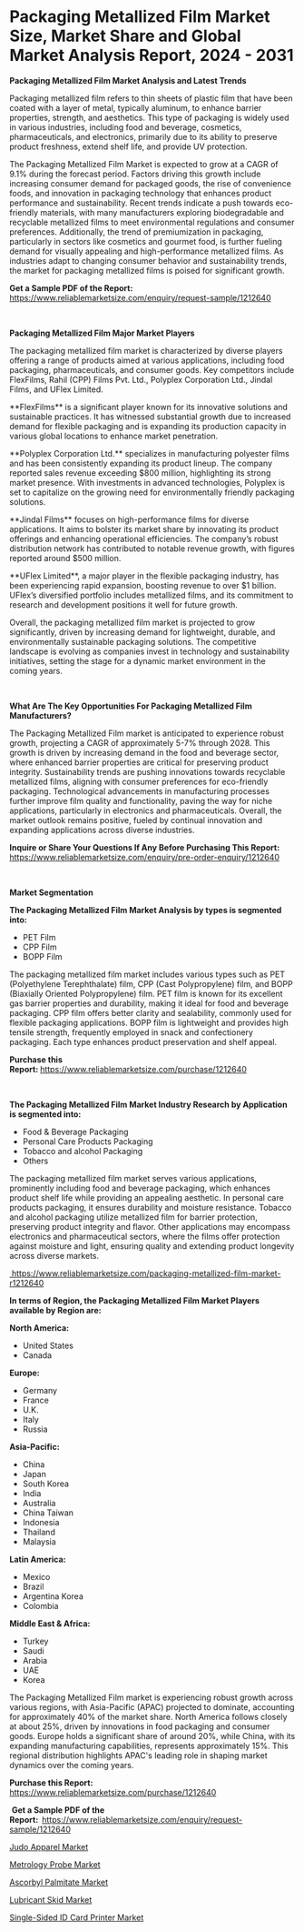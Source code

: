 <p><h1>Packaging Metallized Film Market Size, Market Share and Global Market Analysis Report, 2024 - 2031</h1></p><p><strong>Packaging Metallized Film Market Analysis and Latest Trends</strong></p>
<p><p>Packaging metallized film refers to thin sheets of plastic film that have been coated with a layer of metal, typically aluminum, to enhance barrier properties, strength, and aesthetics. This type of packaging is widely used in various industries, including food and beverage, cosmetics, pharmaceuticals, and electronics, primarily due to its ability to preserve product freshness, extend shelf life, and provide UV protection.</p><p>The Packaging Metallized Film Market is expected to grow at a CAGR of 9.1% during the forecast period. Factors driving this growth include increasing consumer demand for packaged goods, the rise of convenience foods, and innovation in packaging technology that enhances product performance and sustainability. Recent trends indicate a push towards eco-friendly materials, with many manufacturers exploring biodegradable and recyclable metallized films to meet environmental regulations and consumer preferences. Additionally, the trend of premiumization in packaging, particularly in sectors like cosmetics and gourmet food, is further fueling demand for visually appealing and high-performance metallized films. As industries adapt to changing consumer behavior and sustainability trends, the market for packaging metallized films is poised for significant growth.</p></p>
<p><strong>Get a Sample PDF of the Report:&nbsp;</strong> <a href="https://www.reliablemarketsize.com/enquiry/request-sample/1212640?utm_campaign=1167&utm_medium=2&utm_source=Github&utm_content=ia&utm_term=29102024&utm_id=packaging-metallized-film">https://www.reliablemarketsize.com/enquiry/request-sample/1212640</a></p>
<p>&nbsp;</p>
<p><strong>Packaging Metallized Film Major Market Players</strong></p>
<p><p>The packaging metallized film market is characterized by diverse players offering a range of products aimed at various applications, including food packaging, pharmaceuticals, and consumer goods. Key competitors include FlexFilms, Rahil (CPP) Films Pvt. Ltd., Polyplex Corporation Ltd., Jindal Films, and UFlex Limited.</p><p>**FlexFilms** is a significant player known for its innovative solutions and sustainable practices. It has witnessed substantial growth due to increased demand for flexible packaging and is expanding its production capacity in various global locations to enhance market penetration.</p><p>**Polyplex Corporation Ltd.** specializes in manufacturing polyester films and has been consistently expanding its product lineup. The company reported sales revenue exceeding $800 million, highlighting its strong market presence. With investments in advanced technologies, Polyplex is set to capitalize on the growing need for environmentally friendly packaging solutions.</p><p>**Jindal Films** focuses on high-performance films for diverse applications. It aims to bolster its market share by innovating its product offerings and enhancing operational efficiencies. The company’s robust distribution network has contributed to notable revenue growth, with figures reported around $500 million.</p><p>**UFlex Limited**, a major player in the flexible packaging industry, has been experiencing rapid expansion, boosting revenue to over $1 billion. UFlex’s diversified portfolio includes metallized films, and its commitment to research and development positions it well for future growth.</p><p>Overall, the packaging metallized film market is projected to grow significantly, driven by increasing demand for lightweight, durable, and environmentally sustainable packaging solutions. The competitive landscape is evolving as companies invest in technology and sustainability initiatives, setting the stage for a dynamic market environment in the coming years.</p></p>
<p>&nbsp;</p>
<p><strong>What Are The Key Opportunities For Packaging Metallized Film Manufacturers?</strong></p>
<p><p>The Packaging Metallized Film market is anticipated to experience robust growth, projecting a CAGR of approximately 5-7% through 2028. This growth is driven by increasing demand in the food and beverage sector, where enhanced barrier properties are critical for preserving product integrity. Sustainability trends are pushing innovations towards recyclable metallized films, aligning with consumer preferences for eco-friendly packaging. Technological advancements in manufacturing processes further improve film quality and functionality, paving the way for niche applications, particularly in electronics and pharmaceuticals. Overall, the market outlook remains positive, fueled by continual innovation and expanding applications across diverse industries.</p></p>
<p><strong>Inquire or Share Your Questions If Any Before Purchasing This Report:</strong> <a href="https://www.reliablemarketsize.com/enquiry/pre-order-enquiry/1212640?utm_campaign=1167&utm_medium=2&utm_source=Github&utm_content=ia&utm_term=29102024&utm_id=packaging-metallized-film">https://www.reliablemarketsize.com/enquiry/pre-order-enquiry/1212640</a></p>
<p>&nbsp;</p>
<p><strong>Market Segmentation</strong></p>
<p><strong>The Packaging Metallized Film Market Analysis by types is segmented into:</strong></p>
<p><ul><li>PET Film</li><li>CPP Film</li><li>BOPP Film</li></ul></p>
<p><p>The packaging metallized film market includes various types such as PET (Polyethylene Terephthalate) film, CPP (Cast Polypropylene) film, and BOPP (Biaxially Oriented Polypropylene) film. PET film is known for its excellent gas barrier properties and durability, making it ideal for food and beverage packaging. CPP film offers better clarity and sealability, commonly used for flexible packaging applications. BOPP film is lightweight and provides high tensile strength, frequently employed in snack and confectionery packaging. Each type enhances product preservation and shelf appeal.</p></p>
<p><strong>Purchase this Report:&nbsp;</strong><a href="https://www.reliablemarketsize.com/purchase/1212640?utm_campaign=1167&utm_medium=2&utm_source=Github&utm_content=ia&utm_term=29102024&utm_id=packaging-metallized-film">https://www.reliablemarketsize.com/purchase/1212640</a></p>
<p>&nbsp;</p>
<p><strong>The Packaging Metallized Film Market Industry Research by Application is segmented into:</strong></p>
<p><ul><li>Food & Beverage Packaging</li><li>Personal Care Products Packaging</li><li>Tobacco and alcohol Packaging</li><li>Others</li></ul></p>
<p><p>The packaging metallized film market serves various applications, prominently including food and beverage packaging, which enhances product shelf life while providing an appealing aesthetic. In personal care products packaging, it ensures durability and moisture resistance. Tobacco and alcohol packaging utilize metallized film for barrier protection, preserving product integrity and flavor. Other applications may encompass electronics and pharmaceutical sectors, where the films offer protection against moisture and light, ensuring quality and extending product longevity across diverse markets.</p></p>
<p><a href="https://www.reliablemarketsize.com/packaging-metallized-film-market-r1212640?utm_campaign=1167&utm_medium=2&utm_source=Github&utm_content=ia&utm_term=29102024&utm_id=packaging-metallized-film">&nbsp;https://www.reliablemarketsize.com/packaging-metallized-film-market-r1212640</a></p>
<p><strong>In terms of Region, the Packaging Metallized Film Market Players available by Region are:</strong></p>
<p>
    <p> <strong> North America: </strong>
        <ul>
            <li>United States</li>
            <li>Canada</li>
        </ul>
        </p> 
    <p> <strong> Europe: </strong>
        <ul>
            <li>Germany</li>
            <li>France</li>
            <li>U.K.</li>
            <li>Italy</li>
            <li>Russia</li>
        </ul>
        </p> 
    <p> <strong> Asia-Pacific: </strong>
        <ul>
            <li>China</li>
            <li>Japan</li>
            <li>South Korea</li>
            <li>India</li>
            <li>Australia</li>
            <li>China Taiwan</li>
            <li>Indonesia</li>
            <li>Thailand</li>
            <li>Malaysia</li>
        </ul>
        </p> 
    <p> <strong> Latin America: </strong>
        <ul>
            <li>Mexico</li>
            <li>Brazil</li>
            <li>Argentina Korea</li>
            <li>Colombia</li>
        </ul>
        </p> 
    <p> <strong> Middle East & Africa: </strong>
        <ul>
            <li>Turkey</li>
            <li>Saudi</li>
            <li>Arabia</li>
            <li>UAE</li>
            <li>Korea</li>
        </ul>
    </p>
    </p>
<p><p>The Packaging Metallized Film market is experiencing robust growth across various regions, with Asia-Pacific (APAC) projected to dominate, accounting for approximately 40% of the market share. North America follows closely at about 25%, driven by innovations in food packaging and consumer goods. Europe holds a significant share of around 20%, while China, with its expanding manufacturing capabilities, represents approximately 15%. This regional distribution highlights APAC's leading role in shaping market dynamics over the coming years.</p></p>
<p><strong>Purchase this Report: </strong><a href="https://www.reliablemarketsize.com/purchase/1212640?utm_campaign=1167&utm_medium=2&utm_source=Github&utm_content=ia&utm_term=29102024&utm_id=packaging-metallized-film">https://www.reliablemarketsize.com/purchase/1212640</a></p>
<p>&nbsp;<strong>Get a Sample PDF of the Report:&nbsp;&nbsp;</strong><a href="https://www.reliablemarketsize.com/enquiry/request-sample/1212640?utm_campaign=1167&utm_medium=2&utm_source=Github&utm_content=ia&utm_term=29102024&utm_id=packaging-metallized-film">https://www.reliablemarketsize.com/enquiry/request-sample/1212640</a></p>
<p><strong></strong></p>
<p><p><a href="https://www.linkedin.com/pulse/exploring-judo-apparel-market-dynamics-revenue-analysis-growth-a3dpf?utm_campaign=1167&utm_medium=2&utm_source=Github&utm_content=ia&utm_term=29102024&utm_id=packaging-metallized-film">Judo Apparel Market</a></p><p><a href="https://github.com/mabutironaldo/Market-Research-Report-List-6/blob/main/metrology-probe-market.md?utm_campaign=1167&utm_medium=2&utm_source=Github&utm_content=ia&utm_term=29102024&utm_id=packaging-metallized-film">Metrology Probe Market</a></p><p><a href="https://www.linkedin.com/pulse/ascorbyl-palmitate-market-size-growth-industry-analysis-segmentation-kqgee?utm_campaign=1167&utm_medium=2&utm_source=Github&utm_content=ia&utm_term=29102024&utm_id=packaging-metallized-film">Ascorbyl Palmitate Market</a></p><p><a href="https://issuu.com/reportprime-2/docs/lubricant-skid-market-size-2030.ppt_d4a14cbecb7259?utm_campaign=1167&utm_medium=2&utm_source=Github&utm_content=ia&utm_term=29102024&utm_id=packaging-metallized-film">Lubricant Skid Market</a></p><p><a href="https://issuu.com/reportprime-2/docs/single-sided-id-card-printer-market_6a76bd4edec7d6?utm_campaign=1167&utm_medium=2&utm_source=Github&utm_content=ia&utm_term=29102024&utm_id=packaging-metallized-film">Single-Sided ID Card Printer Market</a></p></p>